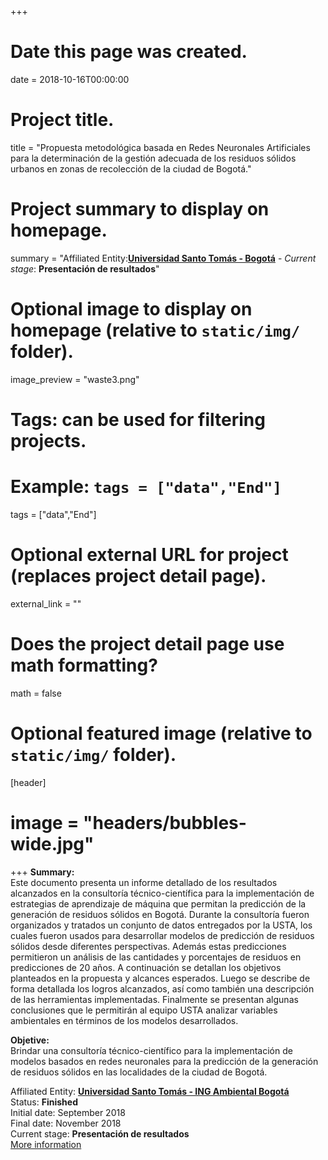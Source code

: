 +++
# Date this page was created.
date = 2018-10-16T00:00:00

# Project title.
title = "Propuesta metodológica basada en Redes Neuronales Artificiales para la determinación de la gestión adecuada de los residuos sólidos urbanos en zonas de recolección de la ciudad de Bogotá."

# Project summary to display on homepage.
summary = "Affiliated Entity:[**Universidad Santo Tomás - Bogotá**](http://www.usta.edu.co/) - _Current stage_: **Presentación de resultados**"

# Optional image to display on homepage (relative to `static/img/` folder).
image_preview = "waste3.png"

# Tags: can be used for filtering projects.
# Example: `tags = ["data","End"]`
tags = ["data","End"]

# Optional external URL for project (replaces project detail page).
external_link = ""

# Does the project detail page use math formatting?
math = false

# Optional featured image (relative to `static/img/` folder).
[header]
# image = "headers/bubbles-wide.jpg"


+++
**Summary:**  
Este documento presenta un informe detallado de los resultados alcanzados en la consultoría técnico-científica 
para la implementación de estrategias de aprendizaje de máquina  que permitan la predicción de la generación de 
residuos sólidos en Bogotá. Durante la consultoría fueron organizados y tratados un conjunto de datos entregados 
por la USTA, los cuales fueron usados para desarrollar modelos de predicción de residuos sólidos desde diferentes 
perspectivas. Además estas predicciones permitieron un análisis de las cantidades y porcentajes de residuos en predicciones 
de 20 años. A continuación se detallan los objetivos planteados en la propuesta y alcances esperados. Luego se describe de 
forma detallada los logros alcanzados, así como también una descripción de las herramientas implementadas. Finalmente se 
presentan algunas conclusiones que le permitirán al equipo USTA analizar variables ambientales en términos de los modelos 
desarrollados.  
  
**Objetive:**  
Brindar una consultoría técnico-científico para la implementación de modelos basados en redes
neuronales para la predicción de la generación de residuos sólidos en las localidades de la ciudad de Bogotá.
  
Affiliated Entity: 
[**Universidad Santo Tomás - ING Ambiental Bogotá**](http://www.usta.edu.co/)  
Status: **Finished**  
Initial date: September 2018  
Final date: November 2018  
Current stage: **Presentación de resultados**  
[More information](https://github.com/JotaRodriguez94/Waste_prediction_in_Bogota)
